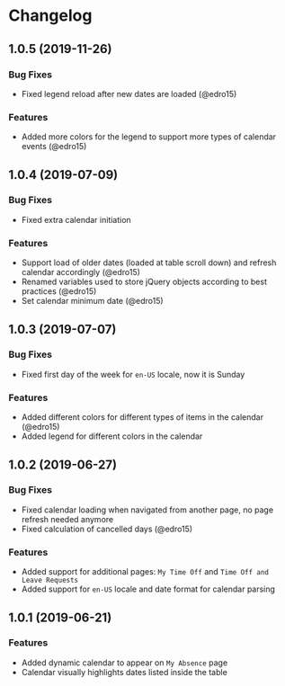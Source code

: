 # Changelog

## 1.0.5 (2019-11-26)

### Bug Fixes

* Fixed legend reload after new dates are loaded (@edro15)

### Features

* Added more colors for the legend to support more types of calendar events (@edro15)

## 1.0.4 (2019-07-09)

### Bug Fixes

* Fixed extra calendar initiation

### Features

* Support load of older dates (loaded at table scroll down) and refresh calendar accordingly (@edro15)
* Renamed variables used to store jQuery objects according to best practices (@edro15)
* Set calendar minimum date (@edro15)

## 1.0.3 (2019-07-07)

### Bug Fixes

* Fixed first day of the week for `en-US` locale, now it is Sunday

### Features

* Added different colors for different types of items in the calendar (@edro15)
* Added legend for different colors in the calendar

## 1.0.2 (2019-06-27)

### Bug Fixes

* Fixed calendar loading when navigated from another page, no page refresh needed anymore
* Fixed calculation of cancelled days (@edro15)

### Features

* Added support for additional pages: `My Time Off` and `Time Off and Leave Requests`
* Added support for `en-US` locale and date format for calendar parsing


## 1.0.1 (2019-06-21)

### Features

* Added dynamic calendar to appear on `My Absence` page
* Calendar visually highlights dates listed inside the table
